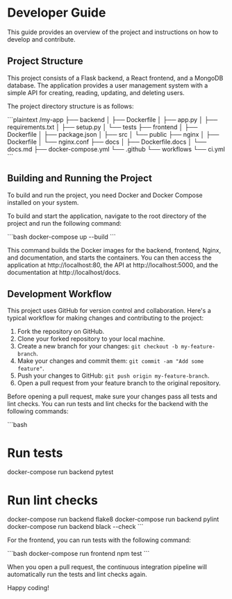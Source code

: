 # Developer Guide

This guide provides an overview of the project and instructions on how to develop and contribute.

## Project Structure

This project consists of a Flask backend, a React frontend, and a MongoDB database. The application provides a user management system with a simple API for creating, reading, updating, and deleting users.

The project directory structure is as follows:

\```plaintext
/my-app
├── backend
│   ├── Dockerfile
│   ├── app.py
│   ├── requirements.txt
│   ├── setup.py
│   └── tests
├── frontend
│   ├── Dockerfile
│   ├── package.json
│   ├── src
│   └── public
├── nginx
│   ├── Dockerfile
│   └── nginx.conf
├── docs
│   ├── Dockerfile.docs
│   └── docs.md
├── docker-compose.yml
└── .github
    └── workflows
        └── ci.yml
\```

## Building and Running the Project

To build and run the project, you need Docker and Docker Compose installed on your system.

To build and start the application, navigate to the root directory of the project and run the following command:

\```bash
docker-compose up --build
\```

This command builds the Docker images for the backend, frontend, Nginx, and documentation, and starts the containers. You can then access the application at http://localhost:80, the API at http://localhost:5000, and the documentation at http://localhost/docs.

## Development Workflow

This project uses GitHub for version control and collaboration. Here's a typical workflow for making changes and contributing to the project:

1. Fork the repository on GitHub.
2. Clone your forked repository to your local machine.
3. Create a new branch for your changes: `git checkout -b my-feature-branch`.
4. Make your changes and commit them: `git commit -am "Add some feature"`.
5. Push your changes to GitHub: `git push origin my-feature-branch`.
6. Open a pull request from your feature branch to the original repository.

Before opening a pull request, make sure your changes pass all tests and lint checks. You can run tests and lint checks for the backend with the following commands:

\```bash
# Run tests
docker-compose run backend pytest

# Run lint checks
docker-compose run backend flake8
docker-compose run backend pylint
docker-compose run backend black --check
\```

For the frontend, you can run tests with the following command:

\```bash
docker-compose run frontend npm test
\```

When you open a pull request, the continuous integration pipeline will automatically run the tests and lint checks again.

Happy coding!
